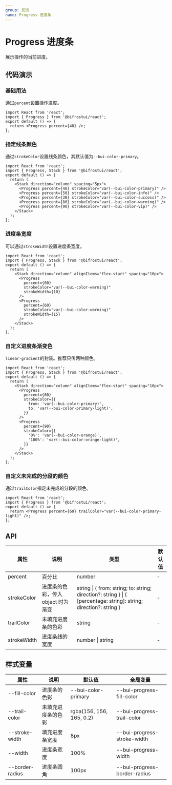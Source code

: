 ```yaml
---
group: 反馈
name: Progress 进度条
---
```


# Progress 进度条

展示操作的当前进度。

## 代码演示

### 基础用法

通过`percent`设置操作进度。

```tsx
import React from 'react';
import { Progress } from '@bifrostui/react';
export default () => {
  return <Progress percent={40} />;
};
```

### 指定线条颜色

通过`strokeColor`设置线条颜色，其默认值为`--bui-color-primary`。

```tsx
import React from 'react';
import { Progress, Stack } from '@bifrostui/react';
export default () => {
  return (
    <Stack direction="column" spacing="5px">
      <Progress percent={40} strokeColor="var(--bui-color-primary)" />
      <Progress percent={50} strokeColor="var(--bui-color-info)" />
      <Progress percent={30} strokeColor="var(--bui-color-success)" />
      <Progress percent={80} strokeColor="var(--bui-color-warning)" />
      <Progress percent={90} strokeColor="var(--bui-color-vip)" />
    </Stack>
  );
};
```

### 进度条宽度

可以通过`strokeWidth`设置进度条宽度。

```tsx
import React from 'react';
import { Progress, Stack } from '@bifrostui/react';
export default () => {
  return (
    <Stack direction="column" alignItems="flex-start" spacing="10px">
      <Progress
        percent={60}
        strokeColor="var(--bui-color-warning)"
        strokeWidth={10}
      />
      <Progress
        percent={60}
        strokeColor="var(--bui-color-warning)"
        strokeWidth={15}
      />
    </Stack>
  );
};
```

### 自定义进度条渐变色

`linear-gradient`的封装。推荐只传两种颜色。

```tsx
import React from 'react';
import { Progress, Stack } from '@bifrostui/react';
export default () => {
  return (
    <Stack direction="column" alignItems="flex-start" spacing="10px">
      <Progress
        percent={60}
        strokeColor={{
          from: 'var(--bui-color-primary)',
          to: 'var(--bui-color-primary-light)',
        }}
      />
      <Progress
        percent={90}
        strokeColor={{
          '0%': 'var(--bui-color-orange)',
          '100%': 'var(--bui-color-orange-light)',
        }}
      />
    </Stack>
  );
};
```

### 自定义未完成的分段的颜色

通过`trailColor`指定未完成的分段的颜色。

```tsx
import React from 'react';
import { Progress } from '@bifrostui/react';
export default () => {
  return <Progress percent={60} trailColor="var(--bui-color-primary-light)" />;
};
```

## API

| 属性        | 说明                               | 类型                                                                                                               | 默认值 |
| ----------- | ---------------------------------- | ------------------------------------------------------------------------------------------------------------------ | ------ |
| percent     | 百分比                             | number                                                                                                             | -      |
| strokeColor | 进度条的色彩，传入 object 时为渐变 | string \| { from: string; to: string; direction?: string } \| { [percentage: string]: string; direction?: string } | -      |
| trailColor  | 未填充进度条的色彩                 | string                                                                                                             | -      |
| strokeWidth | 进度条线的宽度                     | number \| string                                                                                                   | -      |

## 样式变量

| 属性            | 说明               | 默认值                   | 全局变量                     |
| --------------- | ------------------ | ------------------------ | ---------------------------- |
| --fill-color    | 进度条的色彩       | --bui-color-primary      | --bui-progress-fill-color    |
| --trail-color   | 未填充进度条的色彩 | rgba(156, 156, 165, 0.2) | --bui-progress-trail-color   |
| --stroke-width  | 填充进度条宽度     | 8px                      | --bui-progress-stroke-width  |
| --width         | 进度条宽度         | 100%                     | --bui-progress-width         |
| --border-radius | 进度条圆角         | 100px                    | --bui-progress-border-radius |
